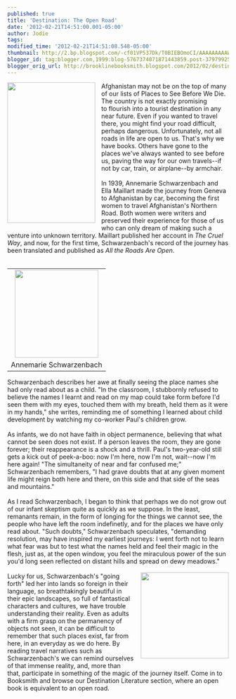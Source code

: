 ```yaml
---
published: true
title: 'Destination: The Open Road'
date: '2012-02-21T14:51:00.001-05:00'
author: Jodie
tags: 
modified_time: '2012-02-21T14:51:08.548-05:00'
thumbnail: http://2.bp.blogspot.com/-cf01VP537Dk/T0BIEBOmoCI/AAAAAAAAAWU/Vnvn40yXk-4/s72-c/all-the-roads-are-open-the-afghan-journey.jpg
blogger_id: tag:blogger.com,1999:blog-5767374071871443859.post-3797992522673155257
blogger_orig_url: http://brooklinebooksmith.blogspot.com/2012/02/destination-open-road.html
---
```


<div class="separator" style="clear: both; text-align: center;"><a href="http://2.bp.blogspot.com/-cf01VP537Dk/T0BIEBOmoCI/AAAAAAAAAWU/Vnvn40yXk-4/s1600/all-the-roads-are-open-the-afghan-journey.jpg" imageanchor="1" style="clear: left; float: left; margin-bottom: 1em; margin-right: 1em;"><img border="0" height="320" src="http://2.bp.blogspot.com/-cf01VP537Dk/T0BIEBOmoCI/AAAAAAAAAWU/Vnvn40yXk-4/s320/all-the-roads-are-open-the-afghan-journey.jpg" width="200" /></a></div>Afghanistan may not be on the top of&nbsp;many of our lists of Places to See Before We Die. The country is&nbsp;not exactly&nbsp;promising to&nbsp;flourish into&nbsp;a tourist destination in any near future. Even if you wanted to travel there, you might find your road difficult, perhaps dangerous.&nbsp;Unfortunately, not all roads in life are open to us. That's why we have books. Others have gone to the places we've always wanted to see before us, paving the way for our own travels--if not by car, train, or airplane--by armchair.<br /><br />In 1939, Annemarie Schwarzenbach and Ella Maillart made the journey from Geneva to Afghanistan by car, becoming the first women to travel Afghanistan's Northern Road. Both women were writers and preserved their experience for those of us who can only dream of making such a venture into unknown territory. Maillart published her account in <i>The Cruel Way</i>, and now, for the first time, Schwarzenbach's record of the journey has been translated and published as <i>All the Roads Are Open</i>.<br /><br /><table cellpadding="0" cellspacing="0" class="tr-caption-container" style="float: left; text-align: left;"><tbody><tr><td style="text-align: center;"><a href="http://1.bp.blogspot.com/-9cxnj5y2OMU/T0Pw6FdFMNI/AAAAAAAAAWk/p0HhhDndgC8/s1600/03_353.jpg" imageanchor="1" style="clear: left; margin-bottom: 1em; margin-left: auto; margin-right: auto;"><img border="0" height="200" src="http://1.bp.blogspot.com/-9cxnj5y2OMU/T0Pw6FdFMNI/AAAAAAAAAWk/p0HhhDndgC8/s200/03_353.jpg" width="190" /></a></td></tr><tr><td class="tr-caption" style="text-align: center;">Annemarie Schwarzenbach</td></tr></tbody></table>Schwarzenbach describes her awe at finally seeing the place names she had only read about as a child. "In the classroom, I stubbornly refused to believe the names I learnt and read on my map could take form before I'd seen them with my eyes, touched them with my breath, held them as it were in my hands," she writes, reminding me of something I learned about child development by&nbsp;watching my co-worker Paul's children grow.<br /><br />As infants, we do not have faith in object permanence, believing that what cannot be seen does not exist. If a person leaves the room, they are gone forever; their reappearance is a shock and a thrill.  Paul's two-year-old still gets a kick out of peek-a-boo: now I'm here, now I'm not, wait--now I'm here again! "The simultaneity of near and far confused me;" Schwarzenbach  remembers, "I had grave doubts that at any given moment life might reign  both here and there, on this side and that side of the seas and  mountains."<br /><br />As I read Schwarzenbach, I began to think that perhaps we do not grow out of our infant skeptism quite as quickly as we suppose. In the least, remanants remain, in the form of longing for the things we cannot see, the people who have left the room indefinetly, and for the places we have only read about. "Such doubts," Schwarzenbach speculates,&nbsp;"demanding resolution, may have inspired my earliest journeys: I went forth not to learn what fear was but to test what the names held and feel their magic in the flesh, just as, at the open window, you feel the miraculous power of the sun you'd long seen reflected on distant hills and spread on dewy meadows."<br /><br /><a href="http://1.bp.blogspot.com/-X7p4_v_glX8/T0BIjeOeCVI/AAAAAAAAAWc/uo0xBpZwvx8/s1600/ANNEMA%7E1.JPG" imageanchor="1" style="clear: right; float: right; margin-bottom: 1em; margin-left: 1em;"><img border="0" height="196" src="http://1.bp.blogspot.com/-X7p4_v_glX8/T0BIjeOeCVI/AAAAAAAAAWc/uo0xBpZwvx8/s200/ANNEMA%7E1.JPG" width="200" /></a>Lucky for us, Schwarzenbach's "going forth" led her into lands so foreign in their language, so breathtakingly beautiful in their epic&nbsp;landscapes, so full of fantastical characters and cultures, we have trouble understanding their reality. Even as adults with a firm grasp on the permanency of objects not seen, it can be difficult to remember that such places exist, far from here, in an everyday as we do here. By reading&nbsp;travel narratives such as Schwarzenbach's&nbsp;we can remind ourselves of that&nbsp;immense reality, and, more than that,&nbsp;participate in something of the magic of the journey itself. Come in to Booksmith and browse our Destination Literature section, where an open book is equivalent to an open road.